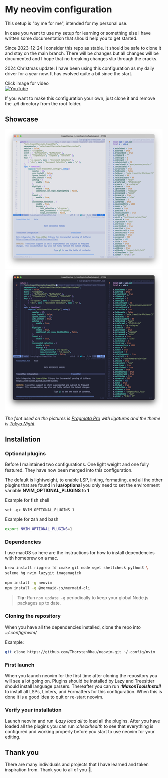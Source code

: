 # My neovim configuration

This setup is "by me for me", intended for my personal use.

In case you want to use my setup for learning or something else I have written some documentation
that should help you to get started.

Since 2023-12-24 I consider this repo as stable. It should be safe to clone it and stay on the main
branch. There will be changes but all changes will be documented and I hope that no breaking changes
slip through the cracks.

2024 Christmas update: I have been using this configuration as my daily driver for a year now. It
has evolved quite a bit since the start.

Click image for video<br>
[![YouTube](https://img.youtube.com/vi/xW6NysFLmvE/default.jpg)](https://www.youtube.com/watch?v=xW6NysFLmvE)

If you want to make this configuration your own, just clone it and remove the _.git_ directory from
the root folder.

## Showcase

![light](./.images/light-2024-12-23.jpg) ![dark](./.images/dark-2024-12-23.jpg)

_The font used on the pictures is [Pragmata Pro](https://fsd.it/shop/fonts/pragmatapro/) with
ligatures and the theme is [Tokyo Night](https://github.com/folke/tokyonight.nvim)_

## Installation

### Optional plugins

Before I maintained two configurations. One light weight and one fully featured. They have now been
merged into this configuration.

The default is lightweight, to enable LSP, linting, formatting, and all the other plugins that are
found in **lua/optional** you only need to set the environment variable **NVIM_OPTIONAL_PLUGINS** to
**1**

Example for fish shell

```fish
set -gx NVIM_OPTIONAL_PLUGINS 1
```

Example for zsh and bash

```sh
export NVIM_OPTIONAL_PLUGINS=1
```

### Dependencies

I use macOS so here are the instructions for how to install dependencies with homebrew on a mac.

```sh
brew install ripgrep fd cmake git node wget shellcheck python3 \
selene hg nvim lazygit imagemagick
```

```sh
npm install -g neovim
npm install -g @mermaid-js/mermaid-cli
```

> **Tip:** Run `npm update -g` periodically to keep your global Node.js packages up to date.

### Cloning the repository

When you have all the dependencies installed, clone the repo into _~/.config/nvim/_

Example:

```sh
git clone https://github.com/ThorstenRhau/neovim.git ~/.config/nvim
```

### First launch

When you launch neovim for the first time after cloning the repository you will see a lot going on.
Plugins should be installed by Lazy and Treesitter should install language parsers. Thereafter you
can run **_:MasonToolsInstall_** to install all LSPs, Linters, and Formatters for this
configuration. When this is done it is a good idea to quit or re-start neovim.

### Verify your installation

Launch neovim and run _:Lazy load all_ to load all the plugins. After you have loaded all the
plugins you can run _:checkhealth_ to see that everything is configured and working properly before
you start to use neovim for your editing.

## Thank you

There are many individuals and projects that I have learned and taken inspiration from. Thank you to
all of you 🙏.
